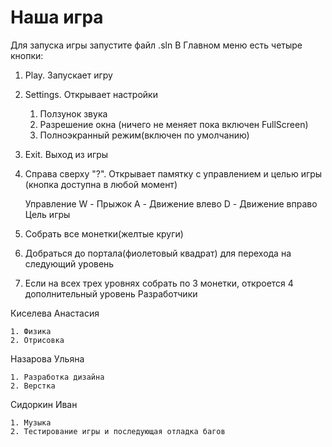 # Наша игра
Для запуска игры запустите файл .sln
В Главном меню есть четыре кнопки:
1. Play. Запускает игру
2. Settings. Открывает настройки
    1) Ползунок звука
    2) Разрешение окна (ничего не меняет пока включен FullScreen)
    3) Полноэкранный режим(включен по умолчанию)
3. Exit. Выход из игры
4. Справа сверху "?". Открывает памятку с управлением и целью игры (кнопка доступна в любой момент)

    Управление
W - Прыжок
A - Движение влево
D - Движение вправо
    Цель игры
1. Собрать все монетки(желтые круги)
2. Добраться до портала(фиолетовый квадрат) для перехода на следующий уровень
3. Если на всех трех уровнях собрать по 3 монетки, откроется 4 дополнительный уровень
    Разработчики

Киселева Анастасия 

    1. Физика
    2. Отрисовка

Назарова Ульяна

    1. Разработка дизайна
    2. Верстка

Сидоркин Иван

    1. Музыка
    2. Тестирование игры и последующая отладка багов